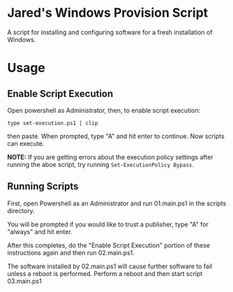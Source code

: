 Jared's Windows Provision Script
==============

A script for installing and configuring software for a fresh installation
of Windows.

# Usage

## Enable Script Execution

Open powershell as Administrator, then, to enable script execution:

`type set-execution.ps1 | clip`

then paste. When prompted, type "A" and hit enter to continue. Now scripts can execute.

**NOTE:** If you are getting errors about the execution policy settings after running the aboe script, try running `Set-ExecutionPolicy Bypass`.

## Running Scripts

First, open Powershell as an Administrator and run 01.main.ps1 in the
scripts directory.

You will be prompted if you would like to trust a publisher, type "A" for "always" and hit enter.

After this completes, do the "Enable Script Execution" portion of these
instructions again and then run 02.main.ps1.

The software installed by 02.main.ps1 will cause further software to fail
unless a reboot is performed. Perform a reboot and then start script
03.main.ps1